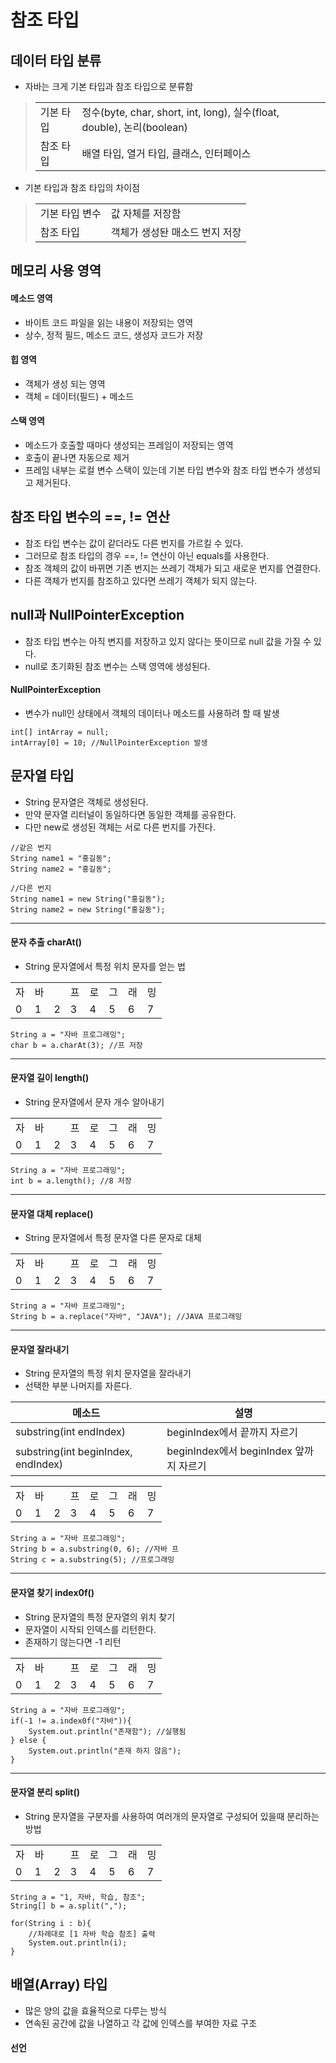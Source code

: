 # 참조 타입

## 데이터 타입 분류
* 자바는 크게 기본 타입과 참조 타입으로 분류함
> |||
> |-|-|
> |기본 타입|정수(byte, char, short, int, long), 실수(float, double), 논리(boolean)|
> |참조 타입|배열 타입, 열거 타입, 클래스, 인터페이스|

* 기본 타입과 참조 타입의 차이점
> |||
> |-|-|
> |기본 타입 변수|값 자체를 저장함|
> |참조 타입|객체가 생성돤 매소드 번지 저장|

## 메모리 사용 영역

#### 메소드 영역
* 바이트 코드 파일을 읽는 내용이 저장되는 영역
* 상수, 정적 필드, 메소드 코드, 생성자 코드가 저장

#### 힙 영역
* 객체가 생성 되는 영역
* 객체 = 데이터(필드) + 메소드

#### 스택 영역
* 메소드가 호출할 때마다 생성되는 프레임이 저장되는 영역
* 호출이 끝나면 자동으로 제거
* 프레임 내부는 로컬 변수 스택이 있는데 기본 타입 변수와 참조 타입 변수가 생성되고 제거된다.

## 참조 타입 변수의 ==, != 연산
* 참조 타입 변수는 값이 같더라도 다른 번지를 가르킬 수 있다.
* 그러므로 참조 타입의 경우 ==, != 연산이 아닌 equals를 사용한다.
* 참조 객체의 값이 바뀌면 기존 번지는 쓰레기 객체가 되고 새로운 번지를 연결한다.
* 다른 객체가 번지를 참조하고 있다면 쓰레기 객체가 되지 않는다.

## null과 NullPointerException
* 참조 타입 변수는 아직 변지를 저장하고 있지 않다는 뜻이므로 null 값을 가질 수 있다.
* null로 초기화된 참조 변수는 스택 영역에 생성된다.

#### NullPointerException
* 변수가 null인 상태에서 객체의 데이터나 메소드를 사용하려 할 때 발생

```
int[] intArray = null;
intArray[0] = 10; //NullPointerException 발생
```

## 문자열 타입
* String 문자열은 객체로 생성된다.
* 만약 문자열 리터널이 동일하다면 동일한 객체를 공유한다.
* 다만 new로 생성된 객체는 서로 다른 번지를 가진다.
  
```
//같은 번지
String name1 = "홍길동";
String name2 = "홍길동";
```
```
//다른 번지
String name1 = new String("홍길동");
String name2 = new String("홍길동");
```
---
#### 문자 추출 charAt()
* String 문자열에서 특정 위치 문자를 얻는 법

|||||||||
|-|-|-|-|-|-|-|-|
|자|바||프|로|그|래|밍|
|0|1|2|3|4|5|6|7|

```
String a = "자바 프로그래밍";
char b = a.charAt(3); //프 저장
```
---
#### 문자열 길이 length()
* String 문자열에서 문자 개수 알아내기

|||||||||
|-|-|-|-|-|-|-|-|
|자|바||프|로|그|래|밍|
|0|1|2|3|4|5|6|7|

```
String a = "자바 프로그래밍";
int b = a.length(); //8 저장
```
---
#### 문자열 대체 replace()
* String 문자열에서 특정 문자열 다른 문자로 대체

|||||||||
|-|-|-|-|-|-|-|-|
|자|바||프|로|그|래|밍|
|0|1|2|3|4|5|6|7|

```
String a = "자바 프로그래밍";
String b = a.replace("자바", "JAVA"); //JAVA 프로그래밍
```
---
#### 문자열 잘라내기
* String 문자열의 특정 위치 문자열을 잘라내기
* 선택한 부분 나머지를 자른다.

|메소드|설명|
|-|-|
|substring(int endIndex)|beginIndex에서 끝까지 자르기|
|substring(int beginIndex, endIndex)|beginIndex에서 beginIndex 앞까지 자르기|

|||||||||
|-|-|-|-|-|-|-|-|
|자|바||프|로|그|래|밍|
|0|1|2|3|4|5|6|7|

```
String a = "자바 프로그래밍";
String b = a.substring(0, 6); //자바 프
String c = a.substring(5); //프로그래밍
```
---
#### 문자열 찾기 index0f()
* String 문자열의 특정 문자열의 위치 찾기
* 문자열이 시작되 인덱스를 리턴한다.
* 존재하기 않는다면 -1 리턴

|||||||||
|-|-|-|-|-|-|-|-|
|자|바||프|로|그|래|밍|
|0|1|2|3|4|5|6|7|

```
String a = "자바 프로그래밍";
if(-1 != a.index0f("자바")){
    System.out.println("존재함"); //실행됨
} else {
    System.out.println("존재 하지 않음");
}
```
---
#### 문자열 분리 split()
* String 문자열을 구분자를 사용하여 여러개의 문자열로 구성되어 있을때 분리하는 방법

|||||||||
|-|-|-|-|-|-|-|-|
|자|바||프|로|그|래|밍|
|0|1|2|3|4|5|6|7|

```
String a = "1, 자바, 학습, 참조";
String[] b = a.split(",");

for(String i : b){
    //차례대로 [1 자바 학습 참조] 출력
    System.out.println(i); 
}
```

## 배열(Array) 타입
* 많은 양의 값을 효율적으로 다루는 방식
* 연속된 공간에 값을 나열하고 각 값에 인덱스를 부여한 자료 구조

#### 선언
